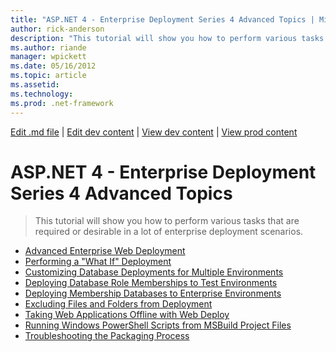 ```yaml
---
title: "ASP.NET 4 - Enterprise Deployment Series 4 Advanced Topics | Microsoft Docs"
author: rick-anderson
description: "This tutorial will show you how to perform various tasks that are required or desirable in a lot of enterprise deployment scenarios."
ms.author: riande
manager: wpickett
ms.date: 05/16/2012
ms.topic: article
ms.assetid: 
ms.technology: 
ms.prod: .net-framework
---
```

[Edit .md file](C:\Projects\msc\dev\Msc.Www\Web.ASP\App_Data\github\web-forms\overview\deployment\index.md) | [Edit dev content](http://www.aspdev.net/umbraco#/content/content/edit/38256) | [View dev content](http://docs.aspdev.net/tutorials/web-forms/overview/deployment/advanced-enterprise-web-deployment/index.html) | [View prod content](http://www.asp.net/web-forms/overview/deployment/advanced-enterprise-web-deployment)

ASP.NET 4 - Enterprise Deployment Series 4 Advanced Topics
====================
> This tutorial will show you how to perform various tasks that are required or desirable in a lot of enterprise deployment scenarios.


- [Advanced Enterprise Web Deployment](advanced-enterprise-web-deployment.md)
- [Performing a "What If" Deployment](performing-a-what-if-deployment.md)
- [Customizing Database Deployments for Multiple Environments](customizing-database-deployments-for-multiple-environments.md)
- [Deploying Database Role Memberships to Test Environments](deploying-database-role-memberships-to-test-environments.md)
- [Deploying Membership Databases to Enterprise Environments](deploying-membership-databases-to-enterprise-environments.md)
- [Excluding Files and Folders from Deployment](excluding-files-and-folders-from-deployment.md)
- [Taking Web Applications Offline with Web Deploy](taking-web-applications-offline-with-web-deploy.md)
- [Running Windows PowerShell Scripts from MSBuild Project Files](running-windows-powershell-scripts-from-msbuild-project-files.md)
- [Troubleshooting the Packaging Process](troubleshooting-the-packaging-process.md)